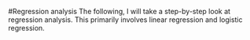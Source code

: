 #Regression analysis
The following, I will take a step-by-step look at regression analysis. This primarily involves linear regression and logistic regression.
